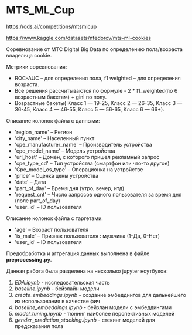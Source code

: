 # MTS_ML_Cup
https://ods.ai/competitions/mtsmlcup

https://www.kaggle.com/datasets/nfedorov/mts-ml-cookies

Соревнование от МТС Digital Big Data по определению пола/возраста владельца cookie.

Метрики соревнования:
* ROC-AUC – для определения пола, f1 weighted – для определения возраста. 
* Все решения рассчитываются по формуле -  2 * f1_weighted(по 6 возрастным бакетам) + gini по полу.
* Возрастные бакеты( Класс 1 — 19-25, Класс 2 — 26-35, Класс 3 — 36-45, Класс 4 — 46-55, Класс 5 — 56-65, Класс 6 — 66+).

Описание колонок файла с данными:
* 'region_name' – Регион
* 'city_name' – Населенный пункт
* 'cpe_manufacturer_name' – Производитель устройства
* 'cpe_model_name' – Модель устройства
* 'url_host' – Домен, с которого пришел рекламный запрос
* 'cpe_type_cd' – Тип устройства (смартфон или что-то другое)
* 'Cpe_model_os_type' – Операционка на устройстве
* 'price' – Оценка цены устройства
* 'date' – Дата
* 'part_of_day' – Время дня (утро, вечер, итд)
* 'request_cnt' – Число запросов одного пользователя за время дня (поле part_of_day)
* 'user_id' – ID пользователя

Описание колонок файла с таргетами:

* 'age' – Возраст пользователя
* 'is_male' – Признак пользователя : мужчина (1-Да, 0-Нет)
* 'user_id' – ID пользователя

Предобработка и аггрегация данных выполнена в файле **preprocessing.py**. 

Данная работа была разделена на несколько jupyter ноутбуков:
1. _EDA.ipynb_ - исследовательская часть
2. _baseline.ipynb_ - бейзлайн модели
3. _create_embeddings.ipynb_ - создание эмбеддингов для дальнейшего их использования в качестве фич
4. _baseline_embeddings.ipynb_ - бейзлан модели с эмбеддингами
5. _model_tuning.ipynb_ - тюнинг наиболее перспективных моделей
6. _gender_prediction_stacking.ipynb_ - стекинг моделей для предсказания пола
